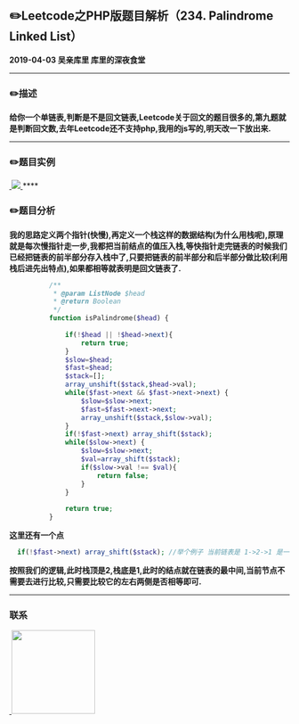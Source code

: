 ## :pencil2:Leetcode之PHP版题目解析（234. Palindrome Linked List）
**2019-04-03 吴亲库里 库里的深夜食堂**
****
### :pencil2:描述
 **给你一个单链表,判断是不是回文链表,Leetcode关于回文的题目很多的,第九题就是判断回文数,去年Leetcode还不支持php,我用的js写的,明天改一下放出来.**
****
### :pencil2:题目实例
<a href="https://github.com/wuqinqiang/">
​    <img src="https://github.com/wuqinqiang/Lettcode-php/blob/master/images/234.png">
</a> 
****

### :pencil2:题目分析
**我的思路定义两个指针(快慢),再定义一个栈这样的数据结构(为什么用栈呢),原理就是每次慢指针走一步,我都把当前结点的值压入栈,等快指针走完链表的时候我们已经把链表的前半部分存入栈中了,只要把链表的前半部分和后半部分做比较(利用栈后进先出特点),如果都相等就表明是回文链表了.**

```php
          /**
           * @param ListNode $head
           * @return Boolean
           */
          function isPalindrome($head) {
      
              if(!$head || !$head->next){
                  return true;
              }
              $slow=$head;
              $fast=$head;
              $stack=[];
              array_unshift($stack,$head->val);
              while($fast->next && $fast->next->next) {
                  $slow=$slow->next;
                  $fast=$fast->next->next;
                  array_unshift($stack,$slow->val);
              }
              if(!$fast->next) array_shift($stack);
              while($slow->next) {
                  $slow=$slow->next;
                  $val=array_shift($stack);
                  if($slow->val !== $val){
                      return false;
                  }
              }
              
              return true; 
          }
```
**这里还有一个点**
```php
  if(!$fast->next) array_shift($stack); //举个例子 当前链表是 1->2->1 是一个回文链表
```
**按照我们的逻辑,此时栈顶是2,栈底是1,此时的结点就在链表的最中间,当前节点不需要去进行比较,只需要比较它的左右两侧是否相等即可.**

****

### 联系

<a href="https://github.com/wuqinqiang/">
​    <img src="https://github.com/wuqinqiang/Lettcode-php/blob/master/qrcode_for_gh_c194f9d4cdb1_430.jpg" width="150px" height="150px">
</a> 
   
    
    
    

